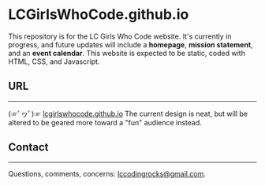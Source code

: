 # LCGirlsWhoCode.github.io

This repository is for the LC Girls Who Code website. It's currently in progress, and future updates will include a <b>homepage</b>, <b>mission statement</b>, and an <b>event calendar</b>. This website is expected to be static, coded with HTML, CSS, and Javascript.

<h2>URL</h2><hr>
  <p>(☞ﾟヮﾟ)☞ <a href="https://lcgirlswhocode.github.io">lcgirlswhocode.github.io</a> The current design is neat, but will be altered to be geared more toward a "fun" audience instead.</p>

<h2>Contact</h2><hr>
<p>Questions, comments, concerns: <a href="mailto:lccodingrocks@gmail.com">lccodingrocks@gmail.com</a>.</p>
